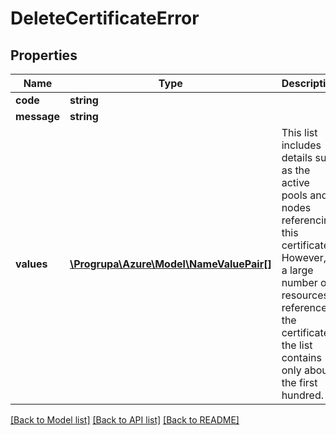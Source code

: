 # DeleteCertificateError

## Properties
Name | Type | Description | Notes
------------ | ------------- | ------------- | -------------
**code** | **string** |  | [optional] 
**message** | **string** |  | [optional] 
**values** | [**\Progrupa\Azure\Model\NameValuePair[]**](NameValuePair.md) | This list includes details such as the active pools and nodes referencing this certificate. However, if a large number of resources reference the certificate, the list contains only about the first hundred. | [optional] 

[[Back to Model list]](../README.md#documentation-for-models) [[Back to API list]](../README.md#documentation-for-api-endpoints) [[Back to README]](../README.md)


